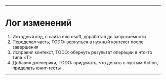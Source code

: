 ﻿____
# Лог изменений
1. Исходный код, с сайта microsoft, доработал до запускаемости
2. Переделал часть, TODO: вернуться в нужный контекст после завершения
3. Исправил контекст, TODO: обернуть результат операции в что-то типа \<T>
4. Добавил дженерики, TODO: придумать, что делать с пустым Action, приделать юнит-тесты
____


